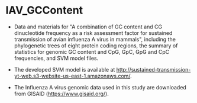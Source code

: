 # IAV_GCContent

+ Data and materials for "A combination of GC content and CG dinucleotide frequency as a risk assessment factor for sustained transmission of avian influenza A virus in mammals", including the phylogenetic trees of eight protein coding regions, the summary of statistics for genomic GC content and CpG, GpC, GpG and CpC frequencies, and SVM model files.

+ The developed SVM model is available at http://sustained-transmission-yt-web.s3-website-us-east-1.amazonaws.com/.

+ The Influenza A virus genomic data used in this study are downloaded from GISAID (https://www.gisaid.org/). 
